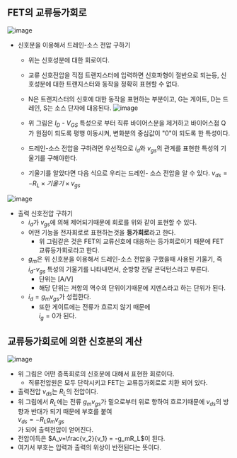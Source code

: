 ## FET의 교류등가회로
![image](https://github.com/user-attachments/assets/3c0cf790-bceb-4932-8b37-31b594f56a26)

- 신호분을 이용해서 드레인-소스 전압 구하기
  - 위는 신호성분에 대한 회로이다.
  - 교류 신호전압을 직접 트랜지스터에 입력하면 신호파형이 절반으로 되는등, 신호성분에 대한 트랜지스터와 동작을 정확히 표현할 수 없다.
  - N은 트랜지스터의 신호에 대한 동작을 표현하는 부분이고, G는 게이트, D는 드레인, S는 소스 단자에 대응된다.
![image](https://github.com/user-attachments/assets/18d440c1-f240-40f0-80c6-1a5f1f917590)

  - 위 그림은 $I_D$ - $V_{GS}$ 특성으로 부터 직류 바이어스분을 제거하고 바이어스점 Q가 원점이 되도록 평행 이동시켜, 변화분의 중심값이 "0"이 되도록 한 특성이다.
  - 드레인-소스 전압을 구하려면 우선적으로 $i_d$와 $v_{gs}$의 관계를 표현한 특성의 기울기를 구해야한다.
  - 기울기를 알았다면 다음 식으로 우리는 드레인- 소스 전압을 알 수 있다. $v_{ds} = - R_L × 기울기 × v_{gs}$

![image](https://github.com/user-attachments/assets/17aaaea5-d209-4b79-84dc-20cf0f560acb)

- 출력 신호전압 구하기
  - $i_d$가 $v_{gs}$에 의해 제어되기때문에 회로를 위와 같이 표현할 수 있다.
  - 어떤 기능을 전자회로로 표현하는것을 **등가회로**라고 한다.
    - 위 그림같은 것은 FET의 교류신호에 대응하는 등가회로이기 때문에 FET 교류등가회로라고 한다.
  - $g_m$은 위 신호분을 이용해서 드레인-소스 전압을 구했을때 사용된 기울기, 즉 $i_d$-$v_{gs}$ 특성의 기울기를 나타내면서, 순방향 전달 콘덕턴스라고 부른다.
    - 단위는 [A/V]
    - 해당 단위는 저항의 역수의 단위이기때문에 지멘스라고 하는 단위가 된다.
  - $i_d=g_mv_{gs}$가 성립한다.
    - 또한 게이트에는 전류가 흐르지 않기 때문에 <br>$i_g = 0$가 된다.
   
## 교류등가회로에 의한 신호분의 계산
![image](https://github.com/user-attachments/assets/92568245-274a-4c38-8726-61918caaac78)

- 위 그림은 어떤 증폭회로의 신호분에 대해서 표현한 회로이다.
  - 직류전압원은 모두 단락시키고 FET는 교류등가회로로 치환 되어 있다.
- 출력전압 $v_{ds}$는 $R_L$의 전압이다.
- 위 그림에서 $R_L$에는 전류 $g_mv_{gs}$가 밑으로부터 위로 향하여 흐르기때문에 $v_{ds}$의 방향과 반대가 되기 때문에 부호를 붙여 <br>$v_{ds} = -R_Lg_mv_{gs}$<br>가 되어 출력전압이 얻어진다.
- 전압이득은 $A_v=\frac{v_2}{v_1} = -g_mR_L$이 된다.
- 여기서 부호는 입력과 출력의 위상이 반전된다는 뜻이다.
